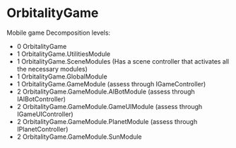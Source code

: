# OrbitalityGame
Mobile game
Decomposition levels:
* 0 OrbitalityGame
* 1 OrbitalityGame.UtilitiesModule
* 1 OrbitalityGame.SceneModules (Has a scene controller that activates all the necessary modules)
* 1 OrbitalityGame.GlobalModule 
* 1 OrbitalityGame.GameModule (assess through IGameController)
* 2 OrbitalityGame.GameModule.AIBotModule (assess through IAIBotController)
* 2 OrbitalityGame.GameModule.GameUIModule (assess through IGameUIController)
* 2 OrbitalityGame.GameModule.PlanetModule (assess through IPlanetController)
* 2 OrbitalityGame.GameModule.SunModule
